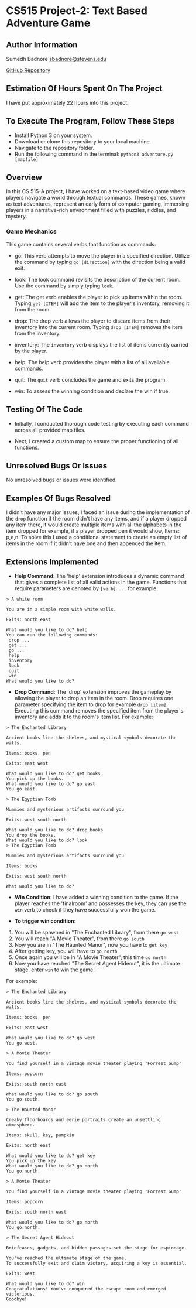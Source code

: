# CS515 Project-2: Text Based Adventure Game

## Author Information
Sumedh Badnore 
sbadnore@stevens.edu

[GitHub Repository](https://github.com/sumedhbadnore/CS515_Project_2)

## Estimation Of Hours Spent On The Project
I have put approximately 22 hours into this project.

## To Execute The Program, Follow These Steps
- Install Python 3 on your system.
- Download or clone this repository to your local machine.
- Navigate to the repository folder.
- Run the following command in the terminal: `python3 adventure.py [mapfile]`

## Overview
In this CS 515-A project, I have worked on a text-based video game where players navigate a world through textual commands. These games, known as text adventures, represent an early form of computer gaming, immersing players in a narrative-rich environment filled with puzzles, riddles, and mystery.

### Game Mechanics
This game contains several verbs that function as commands:
- go: This verb attempts to move the player in a specified direction. Utilize the command by typing `go [direction]` with the direction being a valid exit.

- look: The look command revisits the description of the current room. Use the command by simply typing `look`.

- get: The get verb enables the player to pick up items within the room. Typing `get [ITEM]` will add the item to the player's inventory, removing it from the room.

- drop: The drop verb allows the player to discard items from their inventory into the current room. Typing `drop [ITEM]` removes the item from the inventory.

- inventory: The `inventory` verb displays the list of items currently carried by the player.

- help: The help verb provides the player with a list of all available commands.

- quit: The `quit` verb concludes the game and exits the program.

- win: To assess the winning condition and declare the win if true.

## Testing Of The Code
- Initially, I conducted thorough code testing by executing each command across all provided map files.
  
- Next, I created a custom map to ensure the proper functioning of all functions.

## Unresolved Bugs Or Issues
No unresolved bugs or issues were identified.


## Examples Of Bugs Resolved
I didn't have any major issues, I faced an issue during the implementation of the `drop` function if the room didn't have any items, and if a player dropped any item there, it would create multiple items with all the alphabets in the item dropped for example, if a player dropped pen it would show, Items: p,e,n. To solve this I used a conditional statement to create an empty list of items in the room if it didn't have one and then appended the item.


## Extensions Implemented
- **Help Command**: The 'help' extension introduces a dynamic command that gives a complete list of all valid actions in the game. Functions that require parameters are denoted by `[verb] ...` for example:

```
> A white room

You are in a simple room with white walls.

Exits: north east

What would you like to do? help
You can run the following commands:
 drop ...
 get ...
 go ...
 help
 inventory
 look
 quit
 win
What would you like to do?
```
- **Drop Command**: The 'drop' extension improves the gameplay by allowing the player to drop an item in the room. Drop requires one parameter specifying the item to drop for example `drop [item]`. Executing this command removes the specified item from the player's inventory and adds it to the room's item list. For example:
```
> The Enchanted Library

Ancient books line the shelves, and mystical symbols decorate the walls.

Items: books, pen

Exits: east west

What would you like to do? get books
You pick up the books.     
What would you like to do? go east
You go east.

> The Egyptian Tomb

Mummies and mysterious artifacts surround you

Exits: west south north

What would you like to do? drop books
You drop the books.
What would you like to do? look
> The Egyptian Tomb

Mummies and mysterious artifacts surround you

Items: books

Exits: west south north

What would you like to do?
```

- **Win Condition**: I have added a winning condition to the game. If the player reaches the 'finalroom' and possesses the key, they can use the `win` verb to check if they have successfully won the game.

- **To trigger win condition**: 
1. You will be spawned in "The Enchanted Library", from there `go west`
2. You will reach "A Movie Theater", from there `go south`
3. Now you are in "The Haunted Manor", now you have to `get key`
4. After getting key, you will have to `go north`
5. Once again you will be in "A Movie Theater", this time `go north`
5. Now you have reached "The Secret Agent Hideout", it is the ultimate stage. enter `win` to win the game.

For example:
```
> The Enchanted Library

Ancient books line the shelves, and mystical symbols decorate the walls.

Items: books, pen

Exits: east west

What would you like to do? go west
You go west.

> A Movie Theater

You find yourself in a vintage movie theater playing 'Forrest Gump'

Items: popcorn

Exits: south north east

What would you like to do? go south
You go south.

> The Haunted Manor

Creaky floorboards and eerie portraits create an unsettling atmosphere.

Items: skull, key, pumpkin

Exits: north east

What would you like to do? get key
You pick up the key.
What would you like to do? go north
You go north.

> A Movie Theater

You find yourself in a vintage movie theater playing 'Forrest Gump'

Items: popcorn

Exits: south north east

What would you like to do? go north
You go north.

> The Secret Agent Hideout

Briefcases, gadgets, and hidden passages set the stage for espionage.

You've reached the ultimate stage of the game.
To successfully exit and claim victory, acquiring a key is essential.

Exits: west

What would you like to do? win
Congratulations! You've conquered the escape room and emerged victorious.
Goodbye!
```